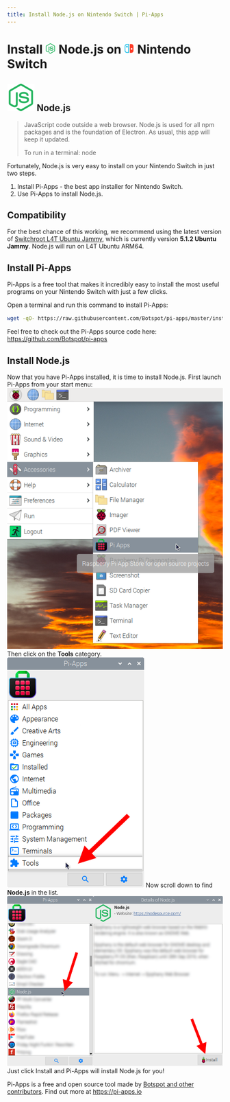 ```yaml
---
title: Install Node.js on Nintendo Switch | Pi-Apps
---
```

<div class="simple-install-content content">

# Install <img src="/img/app-icons/Node.js/icon-64.png" height=24> Node.js on <img src=/img/other-icons/switch-icon.svg height=24> Nintendo Switch

## <img src="/img/app-icons/Node.js/icon-64.png"> Node.js
> JavaScript code outside a web browser.
> Node.js is used for all npm packages and is the foundation of Electron.
> As usual, this app will keep it updated.
> 
> To run in a terminal: node

Fortunately, Node.js is very easy to install on your Nintendo Switch in just two steps.
1. Install Pi-Apps - the best app installer for Nintendo Switch.
2. Use Pi-Apps to install Node.js.
</div>
<div class="simple-install-content content">

## Compatibility
For the best chance of this working, we recommend using the latest version of [Switchroot L4T Ubuntu Jammy](https://wiki.switchroot.org/wiki/linux/l4t-ubuntu-jammy-installation-guide), which is currently version **5.1.2 Ubuntu Jammy**.
Node.js will run on L4T Ubuntu ARM64.
</div>
<div class="simple-install-content content">

## Install Pi-Apps

Pi-Apps is a free tool that makes it incredibly easy to install the most useful programs on your Nintendo Switch with just a few clicks.

Open a terminal and run this command to install Pi-Apps:
```bash
wget -qO- https://raw.githubusercontent.com/Botspot/pi-apps/master/install | bash
```
Feel free to check out the Pi-Apps source code here: https://github.com/Botspot/pi-apps
</div>
<div class="simple-install-content content">

## Install Node.js

Now that you have Pi-Apps installed, it is time to install Node.js.
First launch Pi-Apps from your start menu:
<img src="/img/start-menu.png">
Then click on the <b>Tools</b> category.
<img src="/img/category-selections/Tools.png">
Now scroll down to find <b>Node.js</b> in the list.
<img src="/img/app-icons/Node.js/app-selection.png">
Just click Install and Pi-Apps will install Node.js for you!
</div>
<div class="simple-install-content content">

Pi-Apps is a free and open source tool made by [Botspot and other contributors](/about/#contributors). Find out more at https://pi-apps.io
</div>
